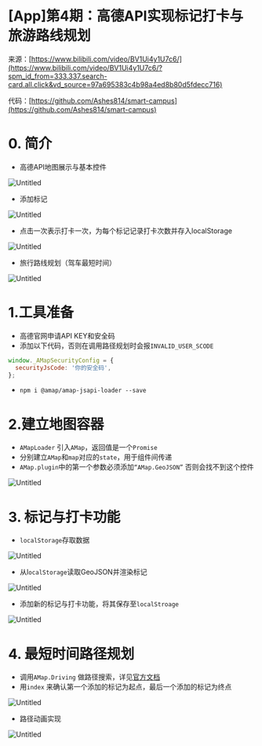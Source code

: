 # [App]第4期：高德API实现标记打卡与旅游路线规划

来源：[https://www.bilibili.com/video/BV1Ui4y1U7c6/](https://www.bilibili.com/video/BV1Ui4y1U7c6/?spm_id_from=333.337.search-card.all.click&vd_source=97a695383c4b98a4ed8b80d5fdecc716)

代码：[https://github.com/Ashes814/smart-campus](https://github.com/Ashes814/smart-campus)

# 0. 简介

- 高德API地图展示与基本控件

![Untitled](%5BApp%5D%E7%AC%AC4%E6%9C%9F%EF%BC%9A%E9%AB%98%E5%BE%B7API%E5%AE%9E%E7%8E%B0%E6%A0%87%E8%AE%B0%E6%89%93%E5%8D%A1%E4%B8%8E%E6%97%85%E6%B8%B8%E8%B7%AF%E7%BA%BF%E8%A7%84%E5%88%92%204c55db1c34a24ac2b2b3f4a89ff7e3a6/Untitled.png)

- 添加标记

![Untitled](%5BApp%5D%E7%AC%AC4%E6%9C%9F%EF%BC%9A%E9%AB%98%E5%BE%B7API%E5%AE%9E%E7%8E%B0%E6%A0%87%E8%AE%B0%E6%89%93%E5%8D%A1%E4%B8%8E%E6%97%85%E6%B8%B8%E8%B7%AF%E7%BA%BF%E8%A7%84%E5%88%92%204c55db1c34a24ac2b2b3f4a89ff7e3a6/Untitled%201.png)

- 点击一次表示打卡一次，为每个标记记录打卡次数并存入localStorage

![Untitled](%5BApp%5D%E7%AC%AC4%E6%9C%9F%EF%BC%9A%E9%AB%98%E5%BE%B7API%E5%AE%9E%E7%8E%B0%E6%A0%87%E8%AE%B0%E6%89%93%E5%8D%A1%E4%B8%8E%E6%97%85%E6%B8%B8%E8%B7%AF%E7%BA%BF%E8%A7%84%E5%88%92%204c55db1c34a24ac2b2b3f4a89ff7e3a6/Untitled%202.png)

- 旅行路线规划（驾车最短时间）

![Untitled](%5BApp%5D%E7%AC%AC4%E6%9C%9F%EF%BC%9A%E9%AB%98%E5%BE%B7API%E5%AE%9E%E7%8E%B0%E6%A0%87%E8%AE%B0%E6%89%93%E5%8D%A1%E4%B8%8E%E6%97%85%E6%B8%B8%E8%B7%AF%E7%BA%BF%E8%A7%84%E5%88%92%204c55db1c34a24ac2b2b3f4a89ff7e3a6/Untitled%203.png)

# 1.工具准备

- 高德官网申请API KEY和安全码
- 添加以下代码，否则在调用路径规划时会报`INVALID_USER_SCODE`

```jsx
window._AMapSecurityConfig = {
  securityJsCode: '你的安全码',
};
```

- `npm i @amap/amap-jsapi-loader --save`

# 2.建立地图容器

- `AMapLoader` 引入`AMap`，返回值是一个`Promise`
- 分别建立`AMap`和`map`对应的`state`，用于组件间传递
- `AMap.plugin`中的第一个参数必须添加`“AMap.GeoJSON”` 否则会找不到这个控件

![Untitled](%5BApp%5D%E7%AC%AC4%E6%9C%9F%EF%BC%9A%E9%AB%98%E5%BE%B7API%E5%AE%9E%E7%8E%B0%E6%A0%87%E8%AE%B0%E6%89%93%E5%8D%A1%E4%B8%8E%E6%97%85%E6%B8%B8%E8%B7%AF%E7%BA%BF%E8%A7%84%E5%88%92%204c55db1c34a24ac2b2b3f4a89ff7e3a6/Untitled%204.png)

# 3. 标记与打卡功能

- `localStorage`存取数据

![Untitled](%5BApp%5D%E7%AC%AC4%E6%9C%9F%EF%BC%9A%E9%AB%98%E5%BE%B7API%E5%AE%9E%E7%8E%B0%E6%A0%87%E8%AE%B0%E6%89%93%E5%8D%A1%E4%B8%8E%E6%97%85%E6%B8%B8%E8%B7%AF%E7%BA%BF%E8%A7%84%E5%88%92%204c55db1c34a24ac2b2b3f4a89ff7e3a6/Untitled%205.png)

- 从l`ocalStorage`读取GeoJSON并渲染标记

![Untitled](%5BApp%5D%E7%AC%AC4%E6%9C%9F%EF%BC%9A%E9%AB%98%E5%BE%B7API%E5%AE%9E%E7%8E%B0%E6%A0%87%E8%AE%B0%E6%89%93%E5%8D%A1%E4%B8%8E%E6%97%85%E6%B8%B8%E8%B7%AF%E7%BA%BF%E8%A7%84%E5%88%92%204c55db1c34a24ac2b2b3f4a89ff7e3a6/Untitled%206.png)

- 添加新的标记与打卡功能，将其保存至`localStroage`

![Untitled](%5BApp%5D%E7%AC%AC4%E6%9C%9F%EF%BC%9A%E9%AB%98%E5%BE%B7API%E5%AE%9E%E7%8E%B0%E6%A0%87%E8%AE%B0%E6%89%93%E5%8D%A1%E4%B8%8E%E6%97%85%E6%B8%B8%E8%B7%AF%E7%BA%BF%E8%A7%84%E5%88%92%204c55db1c34a24ac2b2b3f4a89ff7e3a6/Untitled%207.png)

# 4. 最短时间路径规划

- 调用`AMap.Driving` 做路径搜索，详见[官方文档](https://developer.amap.com/api/jsapi-v2/documentation#drivingsearch)
- 用`index` 来确认第一个添加的标记为起点，最后一个添加的标记为终点

![Untitled](%5BApp%5D%E7%AC%AC4%E6%9C%9F%EF%BC%9A%E9%AB%98%E5%BE%B7API%E5%AE%9E%E7%8E%B0%E6%A0%87%E8%AE%B0%E6%89%93%E5%8D%A1%E4%B8%8E%E6%97%85%E6%B8%B8%E8%B7%AF%E7%BA%BF%E8%A7%84%E5%88%92%204c55db1c34a24ac2b2b3f4a89ff7e3a6/Untitled%208.png)

- 路径动画实现

![Untitled](%5BApp%5D%E7%AC%AC4%E6%9C%9F%EF%BC%9A%E9%AB%98%E5%BE%B7API%E5%AE%9E%E7%8E%B0%E6%A0%87%E8%AE%B0%E6%89%93%E5%8D%A1%E4%B8%8E%E6%97%85%E6%B8%B8%E8%B7%AF%E7%BA%BF%E8%A7%84%E5%88%92%204c55db1c34a24ac2b2b3f4a89ff7e3a6/Untitled%209.png)